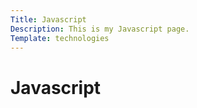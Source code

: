 ```yaml
---
Title: Javascript
Description: This is my Javascript page.
Template: technologies
---
```


Javascript
==========================
